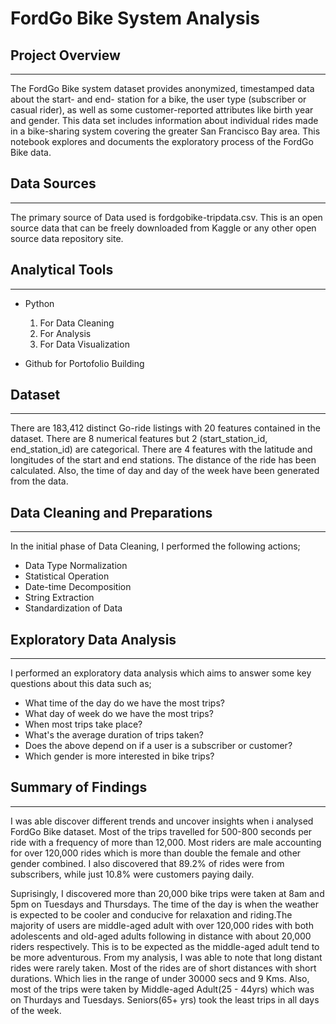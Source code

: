 # FordGo Bike System Analysis

## Project Overview
---
The FordGo Bike system dataset provides anonymized, timestamped data about the start- and end- station for a bike, the user type (subscriber or casual rider), as well as some customer-reported attributes like birth year and gender. This data set includes information about individual rides made in a bike-sharing system covering the greater San Francisco Bay area.
This notebook explores and documents the exploratory process of the FordGo Bike data.

## Data Sources
---
The primary source of Data used is fordgobike-tripdata.csv. This is an open source data that can be freely downloaded from Kaggle or any other open source data repository site.

## Analytical Tools
---
- Python
  1. For Data Cleaning
  2. For Analysis
  3. For Data Visualization
     
- Github for Portofolio Building

## Dataset
---
There are 183,412 distinct Go-ride listings with 20 features contained in the dataset. There are 8 numerical features but 2 (start_station_id, end_station_id) are categorical. There are 4 features with the latitude and longitudes of the start and end stations. The distance of the ride has been calculated. Also, the time of day and day of the week have been generated from the data.

## Data Cleaning and Preparations
---
In the initial phase of Data Cleaning, I performed the following actions;

- Data Type Normalization
- Statistical Operation
- Date-time Decomposition
- String Extraction
- Standardization of Data

## Exploratory Data Analysis
---
I performed an exploratory data analysis which aims to answer some key questions about this data such as;
- What time of the day do we have the most trips?
- What day of week do we have the most trips?
- When most trips take place?
- What's the average duration of trips taken?
- Does the above depend on if a user is a subscriber or customer?
- Which gender is more interested in bike trips?

## Summary of Findings
---
I was able discover different trends and uncover insights when i analysed FordGo Bike dataset. Most of the trips travelled for 500-800 seconds per ride with a frequency of more than 12,000. Most riders are male accounting for over 120,000 rides which is more than double the female and other gender combined. I also discovered that 89.2% of rides were from subscribers, while just 10.8% were customers paying daily.

Suprisingly, I discovered more than 20,000 bike trips were taken at 8am and 5pm on Tuesdays and Thursdays. The time of the day is when the weather is expected to be cooler and conducive for relaxation and riding.The majority of users are middle-aged adult with over 120,000 rides with both adolescents and old-aged adults following in distance with about 20,000 riders respectively. This is to be expected as the middle-aged adult tend to be more adventurous. From my analysis, I was able to note that long distant rides were rarely taken. Most of the rides are of short distances with short durations. Which lies in the range of under 30000 secs and 9 Kms. Also, most of the trips were taken by Middle-aged Adult(25 - 44yrs) which was on Thurdays and Tuesdays. Seniors(65+ yrs) took the least trips in all days of the week.
